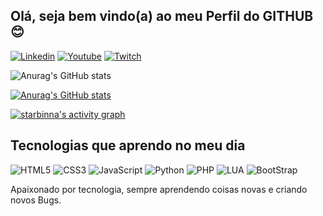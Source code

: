 ## Olá, seja bem vindo(a) ao meu Perfil do GITHUB 😊

[![Linkedin](https://img.shields.io/badge/LinkedIn-0077B5?style=for-the-badge&logo=linkedin&logoColor=white)](https://www.linkedin.com/in/jeffsantosaraujo/)
[![Youtube](https://img.shields.io/badge/YouTube-FF0000?style=for-the-badge&logo=youtube&logoColor=white)](https://www.youtube.com/channel/UCftuEJQ2UqkGTFy7PqgN7yA)
[![Twitch](https://img.shields.io/badge/Twitch-9146FF?style=for-the-badge&logo=twitch&logoColor=white)](https://www.twitch.tv/jeffmetalurgico)

![Anurag's GitHub stats](https://github-readme-stats.vercel.app/api?username=jefersonar-cmd&show_icons=true&theme=radical)

[![Anurag's GitHub stats](https://github-readme-stats.vercel.app/api?username=jefersonar-cmd)](https://github.com/anuraghazra/github-readme-stats)

<a href="https://github.com/starbinna/starbinna"><img alt="starbinna's activity graph" src="https://activity-graph.herokuapp.com/graph?username=jefersonar-cmd&bg_color=0e2239&color=58a6ff&line=114a88&point=58a6ff&hide_border=true" /></a>

## Tecnologias que aprendo no meu dia

<div class='display: inline-block'>
  <img src='https://img.shields.io/badge/HTML5-E34F26?style=for-the-badge&logo=html5&logoColor=white' alt='HTML5'>
  <img src='https://img.shields.io/badge/CSS3-1572B6?style=for-the-badge&logo=css3&logoColor=white' alt='CSS3'>
  <img src='https://img.shields.io/badge/JavaScript-F7DF1E?style=for-the-badge&logo=javascript&logoColor=black' alt='JavaScript'>
  <img src='https://img.shields.io/badge/Python-14354C?style=for-the-badge&logo=python&logoColor=white' alt='Python'>
  <img src='https://img.shields.io/badge/PHP-777BB4?style=for-the-badge&logo=php&logoColor=white' alt='PHP'>
  <img src='https://img.shields.io/badge/Lua-2C2D72?style=for-the-badge&logo=lua&logoColor=white' alt='LUA'>
  <img src='https://img.shields.io/badge/Bootstrap-563D7C?style=for-the-badge&logo=bootstrap&logoColor=white' alt='BootStrap'>
</div>

Apaixonado por tecnologia, sempre aprendendo coisas novas e criando novos Bugs.
